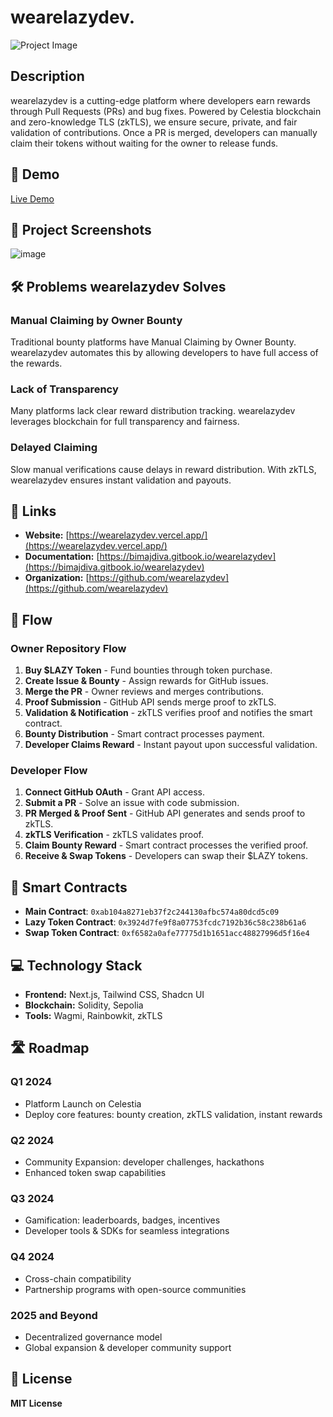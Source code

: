 # wearelazydev.

![Project Image](https://socialify.git.ci/Bimajadivaaa/wearelazydev/image?custom_description=Wearelazydev+rewards+for+Pull+Requests+%26+bug+fixes+using+zkTLS+for+secure%2C+private+validation.&description=1&language=1&name=1&owner=1&pattern=Circuit+Board&theme=Dark)

## Description
wearelazydev is a cutting-edge platform where developers earn rewards through Pull Requests (PRs) and bug fixes. Powered by Celestia blockchain and zero-knowledge TLS (zkTLS), we ensure secure, private, and fair validation of contributions. Once a PR is merged, developers can manually claim their tokens without waiting for the owner to release funds.

## 🚀 Demo
[Live Demo](https://wearelazydev.vercel.app/)

## 📸 Project Screenshots
![image](https://github.com/user-attachments/assets/828c3075-f58f-4e21-8b1f-3e441c157f8b)

## 🛠 Problems wearelazydev Solves
### Manual Claiming by Owner Bounty
Traditional bounty platforms have Manual Claiming by Owner Bounty. wearelazydev automates this by allowing developers to have full access of the rewards.

### Lack of Transparency
Many platforms lack clear reward distribution tracking. wearelazydev leverages blockchain for full transparency and fairness.

### Delayed Claiming
Slow manual verifications cause delays in reward distribution. With zkTLS, wearelazydev ensures instant validation and payouts.

## 🔗 Links
- **Website:** [https://wearelazydev.vercel.app/](https://wearelazydev.vercel.app/)
- **Documentation:** [https://bimajdiva.gitbook.io/wearelazydev](https://bimajdiva.gitbook.io/wearelazydev)
- **Organization:** [https://github.com/wearelazydev](https://github.com/wearelazydev)

## 🔄 Flow
### **Owner Repository Flow**
1. **Buy $LAZY Token** - Fund bounties through token purchase.
2. **Create Issue & Bounty** - Assign rewards for GitHub issues.
3. **Merge the PR** - Owner reviews and merges contributions.
4. **Proof Submission** - GitHub API sends merge proof to zkTLS.
5. **Validation & Notification** - zkTLS verifies proof and notifies the smart contract.
6. **Bounty Distribution** - Smart contract processes payment.
7. **Developer Claims Reward** - Instant payout upon successful validation.

### **Developer Flow**
1. **Connect GitHub OAuth** - Grant API access.
2. **Submit a PR** - Solve an issue with code submission.
3. **PR Merged & Proof Sent** - GitHub API generates and sends proof to zkTLS.
4. **zkTLS Verification** - zkTLS validates proof.
5. **Claim Bounty Reward** - Smart contract processes the verified proof.
6. **Receive & Swap Tokens** - Developers can swap their $LAZY tokens.

## 🔗 Smart Contracts
- **Main Contract**: `0xab104a8271eb37f2c244130afbc574a80dcd5c09`
- **Lazy Token Contract**: `0x3924d7fe9f8a07753fcdc7192b36c58c238b61a6`
- **Swap Token Contract**: `0xf6582a0afe77775d1b1651acc48827996d5f16e4`

## 💻 Technology Stack
- **Frontend:** Next.js, Tailwind CSS, Shadcn UI
- **Blockchain:** Solidity, Sepolia
- **Tools:** Wagmi, Rainbowkit, zkTLS

## 🛣️ Roadmap
### **Q1 2024**
- Platform Launch on Celestia
- Deploy core features: bounty creation, zkTLS validation, instant rewards

### **Q2 2024**
- Community Expansion: developer challenges, hackathons
- Enhanced token swap capabilities

### **Q3 2024**
- Gamification: leaderboards, badges, incentives
- Developer tools & SDKs for seamless integrations

### **Q4 2024**
- Cross-chain compatibility
- Partnership programs with open-source communities

### **2025 and Beyond**
- Decentralized governance model
- Global expansion & developer community support

## 📜 License
**MIT License**

